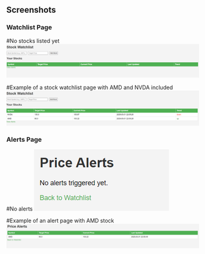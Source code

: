 ## Screenshots
### Watchlist Page
#No stocks listed yet
![Watchlist Page](screenshots/watchlist.png)

#Example of a stock watchlist page with AMD and NVDA included
![Watchlist Page](screenshots/watchlist_AMD_NVDA.png)

### Alerts Page
#No alerts
![Alerts Page](screenshots/alerts.png)

#Example of an alert page with AMD stock
![Alerts Page](screenshots/alert_AMD.png)
